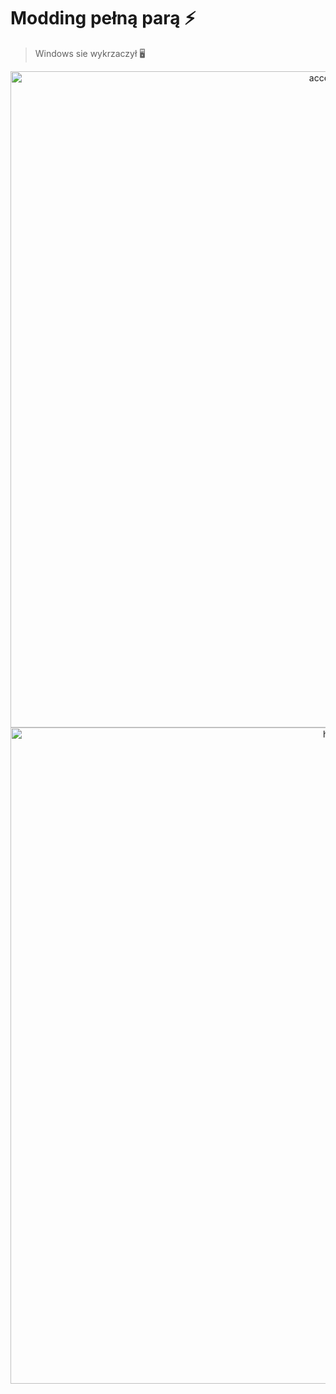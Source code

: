 # Modding pełną parą ⚡
> Windows sie wykrzaczył 🖥️

<p align="center">
  <img src="https://i.wpimg.pl/1280x/filerepo.grupawp.pl/api/v1/display/embed/cdf45887-0724-44e9-84a8-1961e271b390" width="1050" alt="accessibility text">
  <img src="https://neosmart.net/wiki/wp-content/uploads/sites/5/2014/06/0x000000D1.png" width="1050" title="hover text">
</p>
